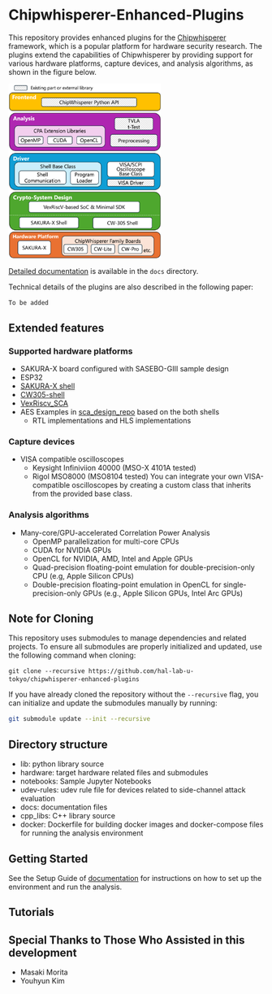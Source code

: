 # Chipwhisperer-Enhanced-Plugins
This repository provides enhanced plugins for the [Chipwhisperer](https://github.com/newaetech/chipwhisperer) framework, which is a popular platform for hardware security research. The plugins extend the capabilities of Chipwhisperer by providing support for various hardware platforms, capture devices, and analysis algorithms, as shown in the figure below.

<img src="./docs/assets/images/overview.png" alt="Chipwhisperer Enhanced Plugins Overview" width="300">

[Detailed documentation](./docs/README.md) is available in the `docs` directory.

Technical details of the plugins are also described in the following paper:
```
To be added
```

## Extended features
### Supported hardware platforms
* SAKURA-X board configured with SASEBO-GIII sample design
* ESP32
* [SAKURA-X shell](https://github.com/hal-lab-u-tokyo/sakura-x-shell)
* [CW305-shell](https://github.com/hal-lab-u-tokyo/cw305-shell)
* [VexRiscv_SCA](https://github.com/hal-lab-u-tokyo/VexRiscv_SCA)
* AES Examples in [sca_design_repo](https://github.com/hal-lab-u-tokyo/sca_design_repo) based on the both shells
  * RTL implementations and HLS implementations


### Capture devices
* VISA compatible oscilloscopes
  * Keysight Infiniviion 40000 (MSO-X 4101A tested)
  * Rigol MSO8000 (MSO8104 tested)
You can integrate your own VISA-compatible oscilloscopes by creating a custom class that inherits from the provided base class.

### Analysis algorithms
* Many-core/GPU-accelerated Correlation Power Analysis
  * OpenMP parallelization for multi-core CPUs
  * CUDA for NVIDIA GPUs
  * OpenCL for NVIDIA, AMD, Intel and Apple GPUs
  * Quad-precision floating-point emulation for double-precision-only CPU (e.g, Apple Silicon CPUs)
  * Double-precision floating-point emulation in OpenCL for single-precision-only GPUs (e.g., Apple Silicon GPUs, Intel Arc GPUs)


## Note for Cloning

This repository uses submodules to manage dependencies and related projects. To ensure all submodules are properly initialized and updated, use the following command when cloning:

```
git clone --recursive https://github.com/hal-lab-u-tokyo/chipwhisperer-enhanced-plugins
```

If you have already cloned the repository without the `--recursive` flag, you can initialize and update the submodules manually by running:

```bash
git submodule update --init --recursive
```

## Directory structure
* lib: python library source
* hardware: target hardware related files and submodules
* notebooks: Sample Jupyter Notebooks
* udev-rules: udev rule file for devices related to side-channel attack evaluation
* docs: documentation files
* cpp_libs: C++ library source
* docker: Dockerfile for building docker images and docker-compose files for running the analysis environment

## Getting Started
See the Setup Guide of [documentation](./docs/README.md) for instructions on how to set up the environment and run the analysis.

## Tutorials


## Special Thanks to Those Who Assisted in this development
* Masaki Morita
* Youhyun Kim
